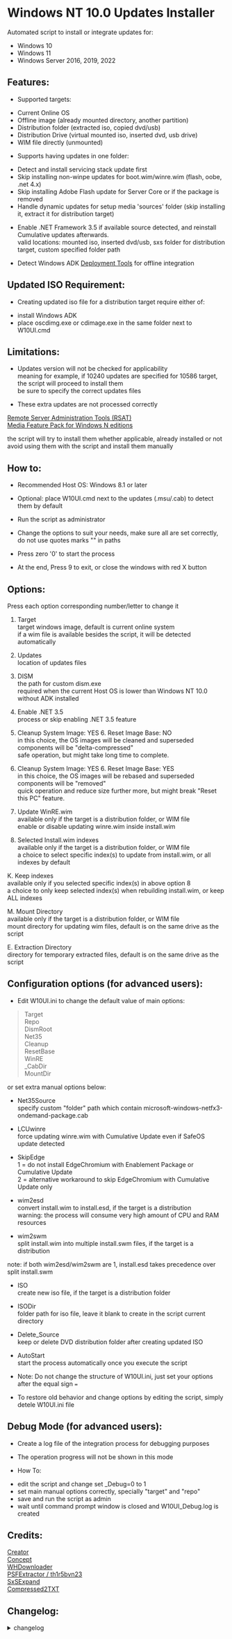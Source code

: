 # Windows NT 10.0 Updates Installer

Automated script to install or integrate updates for:  
- Windows 10
- Windows 11
- Windows Server 2016, 2019, 2022

## Features:

* Supported targets:
- Current Online OS
- Offline image (already mounted directory, another partition)
- Distribution folder (extracted iso, copied dvd/usb)
- Distribution Drive (virtual mounted iso, inserted dvd, usb drive)
- WIM file directly (unmounted)

* Supports having updates in one folder:
- Detect and install servicing stack update first
- Skip installing non-winpe updates for boot.wim/winre.wim (flash, oobe, .net 4.x)
- Skip installing Adobe Flash update for Server Core or if the package is removed
- Handle dynamic updates for setup media 'sources' folder (skip installing it, extract it for distribution target)

* Enable .NET Framework 3.5 if available source detected, and reinstall Cumulative updates afterwards.  
valid locations: mounted iso, inserted dvd/usb, sxs folder for distribution target, custom specified folder path

* Detect Windows ADK [Deployment Tools](https://docs.microsoft.com/windows-hardware/get-started/adk-install) for offline integration

## Updated ISO Requirement:

* Creating updated iso file for a distribution target require either of:  
- install Windows ADK
- place oscdimg.exe or cdimage.exe in the same folder next to W10UI.cmd

## Limitations:

* Updates version will not be checked for applicability  
meaning for example, if 10240 updates are specified for 10586 target, the script will proceed to install them  
be sure to specify the correct updates files

* These extra updates are not processed correctly

[Remote Server Administration Tools (RSAT)](https://support.microsoft.com/en-us/help/2693643/)  
[Media Feature Pack for Windows N editions](https://support.microsoft.com/en-us/help/3145500/)

the script will try to install them whether applicable, already installed or not  
avoid using them with the script and install them manually

## How to:

* Recommended Host OS: Windows 8.1 or later

* Optional: place W10UI.cmd next to the updates (.msu/.cab) to detect them by default

* Run the script as administrator

* Change the options to suit your needs, make sure all are set correctly, do not use quotes marks "" in paths

* Press zero '0' to start the process

* At the end, Press 9 to exit, or close the windows with red X button

## Options:

Press each option corresponding number/letter to change it

1. Target  
target windows image, default is current online system  
if a wim file is available besides the script, it will be detected automatically

2. Updates  
location of updates files

3. DISM  
the path for custom dism.exe  
required when the current Host OS is lower than Windows NT 10.0 without ADK installed

4. Enable .NET 3.5  
process or skip enabling .NET 3.5 feature

5. Cleanup System Image: YES      6. Reset Image Base: NO  
in this choice, the OS images will be cleaned and superseded components will be "delta-compressed"  
safe operation, but might take long time to complete.

5. Cleanup System Image: YES      6. Reset Image Base: YES  
in this choice, the OS images will be rebased and superseded components will be "removed"  
quick operation and reduce size further more, but might break "Reset this PC" feature.

7. Update WinRE.wim  
available only if the target is a distribution folder, or WIM file  
enable or disable updating winre.wim inside install.wim

8. Selected Install.wim indexes  
available only if the target is a distribution folder, or WIM file  
a choice to select specific index(s) to update from install.wim, or all indexes by default

K. Keep indexes  
available only if you selected specific index(s) in above option 8  
a choice to only keep selected index(s) when rebuilding install.wim, or keep ALL indexes

M. Mount Directory  
available only if the target is a distribution folder, or WIM file  
mount directory for updating wim files, default is on the same drive as the script

E. Extraction Directory  
directory for temporary extracted files, default is on the same drive as the script

## Configuration options (for advanced users):

- Edit W10UI.ini to change the default value of main options:  
> Target  
Repo  
DismRoot  
Net35  
Cleanup  
ResetBase  
WinRE  
_CabDir  
MountDir

or set extra manual options below:

* Net35Source  
specify custom "folder" path which contain microsoft-windows-netfx3-ondemand-package.cab

* LCUwinre  
force updating winre.wim with Cumulative Update even if SafeOS update detected

* SkipEdge  
1 = do not install EdgeChromium with Enablement Package or Cumulative Update  
2 = alternative workaround to skip EdgeChromium with Cumulative Update only

* wim2esd  
convert install.wim to install.esd, if the target is a distribution  
warning: the process will consume very high amount of CPU and RAM resources

* wim2swm  
split install.wim into multiple install.swm files, if the target is a distribution

note: if both wim2esd/wim2swm are 1, install.esd takes precedence over split install.swm

* ISO  
create new iso file, if the target is a distribution folder  

* ISODir  
folder path for iso file, leave it blank to create in the script current directory

* Delete_Source  
keep or delete DVD distribution folder after creating updated ISO

* AutoStart  
start the process automatically once you execute the script

- Note: Do not change the structure of W10UI.ini, just set your options after the equal sign `=`

- To restore old behavior and change options by editing the script, simply detele W10UI.ini file

## Debug Mode (for advanced users):

* Create a log file of the integration process for debugging purposes

* The operation progress will not be shown in this mode

* How To:  
- edit the script and change set _Debug=0 to 1  
- set main manual options correctly, specially "target" and "repo"  
- save and run the script as admin  
- wait until command prompt window is closed and W10UI_Debug.log is created

## Credits:

[Creator](https://forums.mydigitallife.net/members/abbodi1406.204274/)  
[Concept](https://forums.mydigitallife.net/members/burfadel.84828/)  
[WHDownloader](https://forums.mydigitallife.net/threads/44645)  
[PSFExtractor / th1r5bvn23](https://www.betaworld.org/)  
[SxSExpand](https://forums.mydigitallife.net/members/superbubble.250156/)  
[Compressed2TXT](https://github.com/AveYo/Compressed2TXT)

## Changelog:

<details><summary>changelog</summary>

10.9:  
- Added manual option "LCUwinre" to force updating winre.wim with Cumulative Update
- Fixed architecture detection for already mounted WinPE images

10.8:  
- Fix updated iso label for Windows 10 1909

10.7:  
- Implemented DIR2ISO by AveYo as a last resort to create updated iso
- Improved updated iso label accuracy

10.6:  
- Updated PSFExtractor to remove SxSExpand dependency
- Embedded PSFExtractor using Compressed2TXT v5.3
- Include detected language(s) in ISO file name

10.5:  
- Changed updated ISO file name scheme  
example old:  
Win10_22000.71_x64_2021-07-16.iso  
example new:  
22000.71.210709-1028.CO_RELEASE_SVC_PROD1_CLIENT_X64FRE.iso

10.4:  
- Rebrand to Windows NT 10.0 Updates Installer
- Improved PSF files processing, and updated PSFExtractor

10.3:  
- Added workaround for long path issue when extracting PSF updates

10.2:  
- Build 18362, added alternative workaround to suppress Supplemental Servicing or SkipEdge
- Build 20231 and later, LCU will be re-extracted from cab file for updating install.wim
- Build 21382 and later, added support for new LCU PSFX format (cab + psf), require external PSFExtractor/SxSExpand

10.1:  
- Added detection for 19044 / v21H2 Enablement package
- Fixed wrong ISO version detection in some scenarios

10.0:  
- Added "SkipEdge=2" option to skip LCU's EdgeChromium via "Microsoft\Edge" folder
- Build 20231 and later, for updating install.wim, LCU will be added from cab file directly
- Build 20231 and later, if ReservicingLCU is detected, .NET CU / LCU will not be re-added after enabling NetFx3 feature
- Enhanced Flash updates detection to avoid confliction when Flash Removal update is merged with LCU

9.9:  
- Extended `SkipEdge` option to skip EdgeChromium bunded with Cumulative Update

9.8:  
- Further enhancement to prevent setup.exe conflict (if ISO files dates are newer than DU)

9.7:  
- Fix setup.exe conflict for UUP created ISO  
- Fix cosmetic bug detecting EP KB5000736 as Flash  
- Show W10UI version in the menu header

9.6:  
- Fix setup.exe conflict between boot.wim and DU for ISO distribution

9.5:  
- Added proper detection and integration for the new combined msu/cab files

9.4:  
- Fixed detection for SSU file and custom Updates location path

9.3:  
- Add proper detection and integration for the new SSU file name  
- Added "theoretical " support for Windows 10 ARM64 target

9.2:  
- Added detection for 19043 / v21H1 Enablement package  
- Added detection to install .NET 4.x main pack before .NET LP/Rollup  
- Skip wim2swm if install.wim size is less than 4GB

9.0:  
- Improved detection for update KB number and version
- Added detection support for WindowsExperienceFeaturePack updates (e.g. KB4592784)  
- Added wim2swm option to split install.wim into multiple install.swm files  
note: if both wim2esd/wim2swm are 1, install.esd takes precedence over split install.swm
- Added internal support to work with W10MUI.cmd (multilingual distribution script)

8.9:  
- Improved processing for 20H2 Enablement/EdgeChromium package  
- Added support to install v1607 updates for unsupported editions (non Enterprise LTSB)  
- Fixed detection for Adobe Flash Removal Update KB4577586  
- Defender update will not be processed for online live OS

8.8:  
- Added support to integrate Microsoft Defender update (defender-dism-[x86|x64].cab)  
https://support.microsoft.com/en-us/help/4568292  
- Improved integration for 20H2 Enablement/EdgeChromium package

8.7:  
- Implemented specific fixes for build 14393 (WinPE will not be updated with LCU)  
- Enhanced Setup DU updating

8.6:  
- Fixed fail-safe integration using update cab file directly

8.5:  
- Added SkipEdge option for EdgeChromium with Feature Update Enablement Package  
- Fixed cosmetic double image cleanup without EdgeChromium update

8.4:  
- Fixed iso version for 19042 / 20H2

8.3:  
- Defer adding EdgeChromium update after CU  
- Handle Safe OS (WinPE) updates separately  
- Show when setup dynamic update is added  
- Identify updates types as possible  
- winre.wim will not be updated with CU if Safe OS update is detected and added, per Microsoft recommendation  
https://docs.microsoft.com/en-us/windows/deployment/update/media-dynamic-update

8.2:  
- Added differentiation for Win10 20H1 and 20H2

8.1:  
- Enhanced installed updates detection on live online OS

8.0:  
- Fixed offline installation for secure boot update KB4524244

7.9:  
- Updated .NET CU detection for 1809 and later

7.8:  
- Fixed error regarding creating Dism logs

7:7:  
- x64 target on x86 host: Fix for unseen registry flush error.

7:6:  
- x64 target on x86 host: Fix for wrong detection.

7:5:  
- Code improvements and fixes.

- Added option wim2esd to convert install.wim to install.esd (only for distribution target)

7:4:  
- Detect and skip WinPE only updates for install.wim

7.3:  
- Enhanced Mount and Extraction Directory processing

7.2:  
- Mount Directory will be always created as a subdirectory (even if it's already a subdirectory)

7.1:  
- Do not overwrite iso\sources files with dynamic updates when non-UUP boot.wim is used and updated

7.0:  
- Proper extraction of multilingual dynamic updates to only update existing language directories

- Support for the new 1909 Enablement Package to set the proper version tag

6.6:  
- ResetBase will be disabled for build 18362 and later, to avoid breaking future LCU installation

6.5:
- Enhanced processing DU  
now if you choose install.wim (or boot.wim) as target from inside \sources\ folder, DU will be processed and extracted

- Enhanced UUP boot.wim index 2 updating  
if DU is detected, \sources\ folder will be updated with newer files

6.4:  
Fixed .NET cumulative update reinstallation for build 18362

6.3:  
- Added workaround fix for updating refreshed 18362 WinPE images

- If you selected specific indexes from install.wim, you will get extra option to only keep the selected indexes when rebuilding install.wim  
you can still choose to keep them ALL

- To avoid accidental closing before reading or copying cmd window output, you now need to Press 9 to exit  
or close the window with the red X button

- Cosmetic change, option 3. DISM will now show "Windows 10 ADK" instead the long dism.exe path (if ADK is detected)

6.2:  
- Fixed already-installed detection for 1903 Cumlative Update

6.1:  
- Added manual option "isodir" to specify alternative folder path for saving iso file

- Added support for configuration file W10UI.ini to set options:  
Values in W10UI.ini take precedence over the ones inside W10UI.cmd (by default both are the same)  
Do not change the structure of W10UI.ini, just set your options after the equal sign  
To restore old behavior and change options by editing the script, simply detele W10UI.ini file

6.0:  
- Code improvement and fixes, mostly to avoid issues with paths and spaces in files names

5.9:  
- Added workaround to perform Cleanup System Image for current online OS after installing updates that require reboot to complete (i.e. Cumulative Update)  
how to:  
run W10UI.cmd and install updates, assuming you choose to cleanup OS image (with or without resetbase)  
restart system  
run W10UI.cmd again, it will go directly to Cleanup or Reset OS image (it doesn't install or check any updates)

5.8:  
- Fixed secondary SSU integration for 14393 WinPE images

5.7:  
- Normal 1809 cumulative update will be reinstalled (with .NET cumulative) after enabling .NET 3.5, to keep WU happy

5.6:  
- Added support and menu option "Selected Install.wim indexes"  
to select specific index(s) to update from install.wim, instead updating them all of them always

all indexes is the default setting, to change press 8 at menu  
the available indexes will be listed, enter the desired index(s) numbers to choose, separated with space  
you can revert to all indexes by entering * alone

- Fixed netfx cumulative update duplication, and the accidentally iso option set to 0

5.5:  
- Added support to handle the new .NET cumulative update for build 17763 and later

5.4:  
- Added support for multi-versioned updates, to avoid skipping new version if old version already installed

5.3:  
- Fixed Flash update integration for 17763 (non-applicable editions will be skipped)

- Fixed SSU integration for 16299 and later (previously it was always re-integrated even if pesent)

- Implemented Debug Mode (for advanced users)

5.2:  
- Fixed: image cleanup is not executed if you only integrated Servicing Stack Update

5.1:  
- Fixed ISO creation typo

5.0:  
- Fixed confliction issue in detecting offline partition as target, if it had boot files

- Added Mount & Extraction directories options to main menu

4.8:  
- Fixed detecting and integrating build 14393 cumulative update for WinPE images

4.7:  
- Added workaround to prevent breaking operation if Dism Error 1726 occur in cleanup OS image (W10 ver 1803)

- Added support to use DVD drive letter as target, whether mounted ISO or inserted DVD

4.6:  
- Added architecture to updated ISO file name

4.5:  
- Added manual option "delete_source" to keep or delete DVD distribution folder after creating updated ISO

4.3/4.4:  
- Skip .NET lang packs integration for WinPE images

- Updated WinRE.wim will not be left over, if the target is direct install.wim file

4.2:  
- Code improvements and fixes

- Detailed documentation for options in ReadMe.txt

- Added workaround for resetting 16299 WinPE images (they have the same restriction as OS image)

- Added option to update or skip winre.wim (if detected within install.wim)

- oscdimg.exe will be detected automatically if Windows 10 ADK is installed

- ISO file name will have the cumulative update version, and today's date (e.g. Win10_16299.214_2018-02-10.iso)

4.1:  
- Implemented workaround for offline ResetBase of build 16299 and later

4.0:  
- Cumulative update will now be installed separately after other updates (to avoid confliction with dynamic/.NET updates)

- Verbose script version

- Fixed .NET 3.5 feature enabling on Server editions

3.6:  
- Fixed: if net35source is set manually, the script still try to check and find another source

3.5:  
- Update files cab/msu will be processed from current location directly without copying over to temp location

3.4:  
- Fixed: when selected target is already mounted boot.wim index 2, detection conflict will cause the script to hang

3.3:  
- Fixed accidental mount directory confliction when updating live OS

3.2:  
- Splitted the ResetBase option to two, Cleanup System Image / Reset Image Base

3.0/3.1:  
- Added option to skip Resetbase operation

- Added option for custom path to .NET 3.5 cab source

- Added visible menu options for .NET 3.5 and Resetbase

- Implemented auto fix/change for registry value DisableResetbase (to allow Resetbase)

- Enabling .NET 3.5 now occurs after installing updates (to allow Resetbase), and cumulative update will be reinstalled afterwards

- Few improvement to handle "All applicable updates are found installed" situation

- Windows 10 ADK DISM will be used if detected, even if Host OS is Windows 10

2.0:  
- Updated WinRE.wim will not be left over, if the target is distribution folder

1.8:  
- Added workaround for "The remote procedure call failed." error when adding cumulative update to winpe image

1.2:  
- Fixed a check bug that prevent integrating 10240 cumulative into boot.wim/winre.wim

- Added two manual options for advanced users, autostart / iso

1.1:  
- Minor revision

1.0:  
- Initial release
</details>

